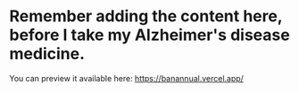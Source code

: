 # Remember adding the content here, before I take my Alzheimer's disease medicine.

You can preview it available here:
https://banannual.vercel.app/
